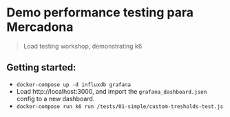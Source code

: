 # Demo performance testing para Mercadona

> Load testing workshop, demonstrating k6

## Getting started:
- `docker-compose up -d influxdb grafana`
- Load http://localhost:3000, and import the `grafana_dashboard.json` config to a new dashboard.
- `docker-compose run k6 run /tests/01-simple/custom-tresholds-test.js`

